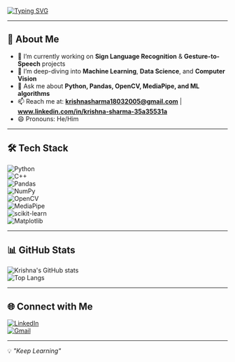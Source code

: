 <!-- Typing animation -->
[![Typing SVG](https://readme-typing-svg.demolab.com?font=Fira+Code&size=25&pause=1000&color=1F75FE&width=500&lines=Hi%2C+I'm+Krishna!;Data+Science+%7C+ML+%7C+Computer+Vision;Always+learning+something+new)](https://git.io/typing-svg)

---

## 🚀 About Me  
- 🔭 I’m currently working on **Sign Language Recognition** & **Gesture-to-Speech** projects  
- 🌱 I’m deep-diving into **Machine Learning**, **Data Science**, and **Computer Vision**    
- 💬 Ask me about **Python, Pandas, OpenCV, MediaPipe, and ML algorithms**  
- 📫 Reach me at: **krishnasharma18032005@gmail.com** | **www.linkedin.com/in/krishna-sharma-35a35531a**  
- 😄 Pronouns: He/Him  

---

## 🛠 Tech Stack  
![Python](https://img.shields.io/badge/-Python-3776AB?style=flat&logo=python&logoColor=white)  
![C++](https://img.shields.io/badge/-C++-00599C?style=flat&logo=cplusplus&logoColor=white)  
![Pandas](https://img.shields.io/badge/-Pandas-150458?style=flat&logo=pandas)  
![NumPy](https://img.shields.io/badge/-NumPy-013243?style=flat&logo=numpy)  
![OpenCV](https://img.shields.io/badge/-OpenCV-5C3EE8?style=flat&logo=opencv)  
![MediaPipe](https://img.shields.io/badge/-MediaPipe-FF5722?style=flat)  
![scikit-learn](https://img.shields.io/badge/-scikit--learn-F7931E?style=flat&logo=scikit-learn)  
![Matplotlib](https://img.shields.io/badge/-Matplotlib-0C4B33?style=flat)  

---

## 📊 GitHub Stats  
![Krishna's GitHub stats](https://github-readme-stats.vercel.app/api?username=YourGitHubUsername&show_icons=true&theme=tokyonight)  
![Top Langs](https://github-readme-stats.vercel.app/api/top-langs/?username=YourGitHubUsername&layout=compact&theme=tokyonight)  

---


## 🌐 Connect with Me  
[![LinkedIn](https://img.shields.io/badge/-LinkedIn-0077B5?style=flat&logo=linkedin&logoColor=white)](www.linkedin.com/in/krishna-sharma-35a35531a)  
[![Gmail](https://img.shields.io/badge/-Gmail-D14836?style=flat&logo=gmail&logoColor=white)](mailto:krishnasharma18032005@gmail.com)  

---

💡 *"Keep Learning"*
